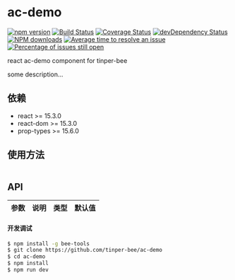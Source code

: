 # ac-demo

[![npm version](https://img.shields.io/npm/v/ac-demo.svg)](https://www.npmjs.com/package/ac-demo)
[![Build Status](https://img.shields.io/travis/tinper-bee/ac-demo/master.svg)](https://travis-ci.org/tinper-bee/ac-demo)
[![Coverage Status](https://coveralls.io/repos/github/tinper-bee/ac-demo/badge.svg?branch=master)](https://coveralls.io/github/tinper-bee/ac-demo?branch=master)
[![devDependency Status](https://img.shields.io/david/dev/tinper-bee/ac-demo.svg)](https://david-dm.org/tinper-bee/ac-demo#info=devDependencies)
[![NPM downloads](http://img.shields.io/npm/dm/ac-demo.svg?style=flat)](https://npmjs.org/package/ac-demo)
[![Average time to resolve an issue](http://isitmaintained.com/badge/resolution/tinper-bee/ac-demo.svg)](http://isitmaintained.com/project/tinper-bee/ac-demo "Average time to resolve an issue")
[![Percentage of issues still open](http://isitmaintained.com/badge/open/tinper-bee/ac-demo.svg)](http://isitmaintained.com/project/tinper-bee/ac-demo "Percentage of issues still open")


react ac-demo component for tinper-bee

some description...

## 依赖

- react >= 15.3.0
- react-dom >= 15.3.0
- prop-types >= 15.6.0

## 使用方法

```js

```



## API

|参数|说明|类型|默认值|
|:--|:---:|:--:|---:|

#### 开发调试

```sh
$ npm install -g bee-tools
$ git clone https://github.com/tinper-bee/ac-demo
$ cd ac-demo
$ npm install
$ npm run dev
```
